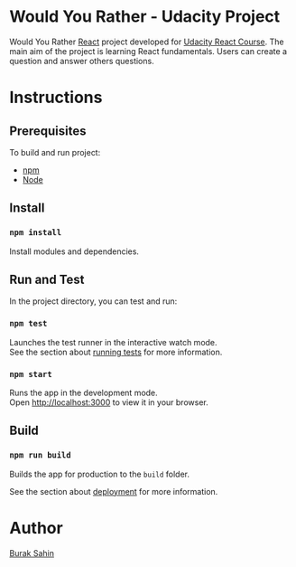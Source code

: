 # Would You Rather - Udacity Project

 Would You Rather [React](https://reactjs.org/) project developed for [Udacity React Course](https://www.udacity.com/course/react-nanodegree--nd019). The main aim of the project is learning React fundamentals. Users can create a question and answer others questions.

# Instructions
## Prerequisites
To build and run project:
- [npm](https://www.npmjs.com/)
- [Node](https://nodejs.org/)


## Install

### `npm install`

Install modules and dependencies.

## Run and Test
In the project directory, you can test and run:

### `npm test`

Launches the test runner in the interactive watch mode.\
See the section about [running tests](https://facebook.github.io/create-react-app/docs/running-tests) for more information.

### `npm start`

Runs the app in the development mode.\
Open [http://localhost:3000](http://localhost:3000) to view it in your browser.

## Build
### `npm run build`

Builds the app for production to the `build` folder.

See the section about [deployment](https://facebook.github.io/create-react-app/docs/deployment) for more information.

# Author

[Burak Sahin](https://github.com/buraksahin)